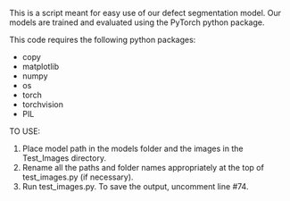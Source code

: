 This is a script meant for easy use of our defect segmentation model. Our models are trained and evaluated using the PyTorch python package. 

This code requires the following python packages:
- copy
- matplotlib
- numpy
- os
- torch
- torchvision
- PIL

TO USE:
1. Place model path in the models folder and the images in the Test_Images directory.
2. Rename all the paths and folder names appropriately at the top of test_images.py (if necessary).
3. Run test_images.py. To save the output, uncomment line #74.
